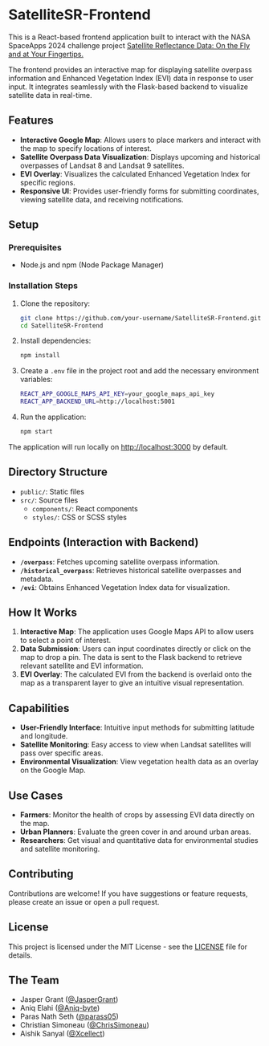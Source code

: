 # SatelliteSR-Frontend

This is a React-based frontend application built to interact with the NASA SpaceApps 2024 challenge project [Satellite Reflectance Data: On the Fly and at Your Fingertips.](https://www.spaceappschallenge.org/nasa-space-apps-2024/challenges/landsat-reflectance-data-on-the-fly-and-at-your-fingertips/?tab=details)

The frontend provides an interactive map for displaying satellite overpass information and Enhanced Vegetation Index (EVI) data in response to user input. It integrates seamlessly with the Flask-based backend to visualize satellite data in real-time.

## Features

- **Interactive Google Map**: Allows users to place markers and interact with the map to specify locations of interest.
- **Satellite Overpass Data Visualization**: Displays upcoming and historical overpasses of Landsat 8 and Landsat 9 satellites.
- **EVI Overlay**: Visualizes the calculated Enhanced Vegetation Index for specific regions.
- **Responsive UI**: Provides user-friendly forms for submitting coordinates, viewing satellite data, and receiving notifications.

## Setup

### Prerequisites

- Node.js and npm (Node Package Manager)

### Installation Steps

1. Clone the repository:

    ```bash
    git clone https://github.com/your-username/SatelliteSR-Frontend.git
    cd SatelliteSR-Frontend
    ```

2. Install dependencies:

    ```bash
    npm install
    ```

3. Create a `.env` file in the project root and add the necessary environment variables:

    ```bash
    REACT_APP_GOOGLE_MAPS_API_KEY=your_google_maps_api_key
    REACT_APP_BACKEND_URL=http://localhost:5001
    ```

4. Run the application:

    ```bash
    npm start
    ```

The application will run locally on [http://localhost:3000](http://localhost:3000) by default.

## Directory Structure

- `public/`: Static files
- `src/`: Source files
    - `components/`: React components
    - `styles/`: CSS or SCSS styles

## Endpoints (Interaction with Backend)

- **`/overpass`**: Fetches upcoming satellite overpass information.
- **`/historical_overpass`**: Retrieves historical satellite overpasses and metadata.
- **`/evi`**: Obtains Enhanced Vegetation Index data for visualization.

## How It Works

1. **Interactive Map**: The application uses Google Maps API to allow users to select a point of interest.
2. **Data Submission**: Users can input coordinates directly or click on the map to drop a pin. The data is sent to the Flask backend to retrieve relevant satellite and EVI information.
3. **EVI Overlay**: The calculated EVI from the backend is overlaid onto the map as a transparent layer to give an intuitive visual representation.

## Capabilities

- **User-Friendly Interface**: Intuitive input methods for submitting latitude and longitude.
- **Satellite Monitoring**: Easy access to view when Landsat satellites will pass over specific areas.
- **Environmental Visualization**: View vegetation health data as an overlay on the Google Map.

## Use Cases

- **Farmers**: Monitor the health of crops by assessing EVI data directly on the map.
- **Urban Planners**: Evaluate the green cover in and around urban areas.
- **Researchers**: Get visual and quantitative data for environmental studies and satellite monitoring.

## Contributing

Contributions are welcome! If you have suggestions or feature requests, please create an issue or open a pull request.

## License

This project is licensed under the MIT License - see the [LICENSE](LICENSE) file for details.

## The Team
- Jasper Grant ([@JasperGrant](https://github.com/JasperGrant))
- Aniq Elahi ([@Aniq-byte](https://github.com/Aniq-byte))
- Paras Nath Seth ([@parass05](https://github.com/parass05))
- Christian Simoneau ([@ChrisSimoneau](https://github.com/ChrisSimoneau))
- Aishik Sanyal ([@Xcellect](https://github.com/Xcellect))
